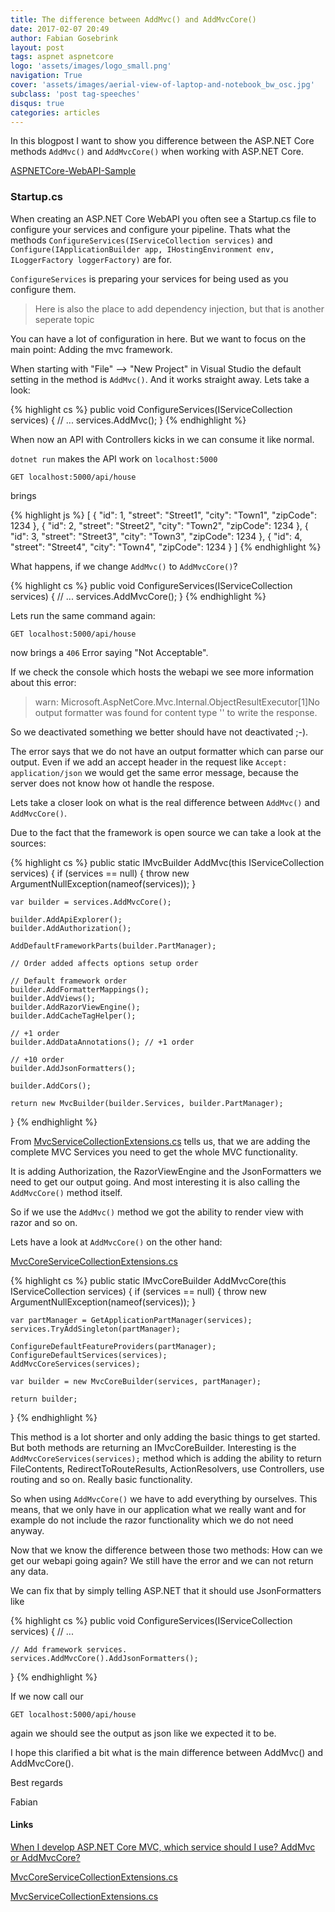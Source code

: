 ```yaml
---
title: The difference between AddMvc() and AddMvcCore()
date: 2017-02-07 20:49
author: Fabian Gosebrink
layout: post
tags: aspnet aspnetcore
logo: 'assets/images/logo_small.png'
navigation: True
cover: 'assets/images/aerial-view-of-laptop-and-notebook_bw_osc.jpg'
subclass: 'post tag-speeches'
disqus: true
categories: articles
---
```


In this blogpost I want to show you difference between the ASP.NET Core methods ```AddMvc()``` and ```AddMvcCore()``` when working with ASP.NET Core.

[ASPNETCore-WebAPI-Sample](https://github.com/FabianGosebrink/ASPNETCore-WebAPI-Sample)

### Startup.cs

When creating an ASP.NET Core WebAPI you often see a Startup.cs file to configure your services and configure your pipeline. Thats what the methods ```ConfigureServices(IServiceCollection services)``` and ```Configure(IApplicationBuilder app, IHostingEnvironment env, ILoggerFactory loggerFactory)``` are for.

`ConfigureServices` is preparing your services for being used as you configure them. 

> Here is also the place to add dependency injection, but that is another seperate topic

You can have a lot of configuration in here. But we want to focus on the main point: Adding the mvc framework.

When starting with "File" --> "New Project" in Visual Studio the default setting in the method is ```AddMvc()```. And it works straight away. Lets take a look:

{% highlight cs %}
public void ConfigureServices(IServiceCollection services)
{
    // ...
    services.AddMvc();
}
{% endhighlight %}

When now an API with Controllers kicks in we can consume it like normal.

`dotnet run` makes the API work on `localhost:5000`

`GET localhost:5000/api/house`

brings

{% highlight js %}
[
  {
    "id": 1,
    "street": "Street1",
    "city": "Town1",
    "zipCode": 1234
  },
  {
    "id": 2,
    "street": "Street2",
    "city": "Town2",
    "zipCode": 1234
  },
  {
    "id": 3,
    "street": "Street3",
    "city": "Town3",
    "zipCode": 1234
  },
  {
    "id": 4,
    "street": "Street4",
    "city": "Town4",
    "zipCode": 1234
  }
]
{% endhighlight %}

What happens, if we change ```AddMvc()``` to ```AddMvcCore()```?

{% highlight cs %}
public void ConfigureServices(IServiceCollection services)
{
    // ...
    services.AddMvcCore();
}
{% endhighlight %}

Lets run the same command again:

`GET localhost:5000/api/house`

now brings a `406` Error saying "Not Acceptable". 

If we check the console which hosts the webapi we see more information about this error:

> warn: Microsoft.AspNetCore.Mvc.Internal.ObjectResultExecutor[1]No output formatter was found for content type '' to write the response.

So we deactivated something we better should have not deactivated ;-).

The error says that we do not have an output formatter which can parse our output. Even if we add an accept header in the request like `Accept: application/json` we would get the same error message, because the server does not know how ot handle the respose.

Lets take a closer look on what is the real difference between ```AddMvc()``` and ```AddMvcCore()```.

Due to the fact that the framework is open source we can take a look at the sources:

{% highlight cs %}
public static IMvcBuilder AddMvc(this IServiceCollection services)
{
    if (services == null)
    {
        throw new ArgumentNullException(nameof(services));
    }

    var builder = services.AddMvcCore();

    builder.AddApiExplorer();
    builder.AddAuthorization();

    AddDefaultFrameworkParts(builder.PartManager);

    // Order added affects options setup order

    // Default framework order
    builder.AddFormatterMappings();
    builder.AddViews();
    builder.AddRazorViewEngine();
    builder.AddCacheTagHelper();

    // +1 order
    builder.AddDataAnnotations(); // +1 order

    // +10 order
    builder.AddJsonFormatters();

    builder.AddCors();

    return new MvcBuilder(builder.Services, builder.PartManager);
}
{% endhighlight %}

From [MvcServiceCollectionExtensions.cs](https://github.com/aspnet/Mvc/blob/dev/src/Microsoft.AspNetCore.Mvc/MvcServiceCollectionExtensions.cs#L25-L56) tells us, that we are adding the complete MVC Services you need to get the whole MVC functionality.

It is adding Authorization, the RazorViewEngine and the JsonFormatters we need to get our output going. And most interesting it is also calling the ```AddMvcCore()``` method itself.

So if we use the ```AddMvc()``` method we got the ability to render view with razor and so on.

Lets have a look at ```AddMvcCore()``` on the other hand:

[MvcCoreServiceCollectionExtensions.cs](https://github.com/aspnet/Mvc/blob/48546dbb28ee762014f49caf052dc9c8a01eec3a/src/Microsoft.AspNetCore.Mvc.Core/DependencyInjection/MvcCoreServiceCollectionExtensions.cs#L37-L54)

{% highlight cs %}
public static IMvcCoreBuilder AddMvcCore(this IServiceCollection services)
{
    if (services == null)
    {
        throw new ArgumentNullException(nameof(services));
    }

    var partManager = GetApplicationPartManager(services);
    services.TryAddSingleton(partManager);

    ConfigureDefaultFeatureProviders(partManager);
    ConfigureDefaultServices(services);
    AddMvcCoreServices(services);

    var builder = new MvcCoreBuilder(services, partManager);

    return builder;
}
{% endhighlight %}

This method is a lot shorter and only adding the basic things to get started. But both methods are returning an IMvcCoreBuilder.
Interesting is the ```AddMvcCoreServices(services);``` method which is adding the ability to return FileContents, RedirectToRouteResults, ActionResolvers, use Controllers, use routing and so on. Really basic functionality. 

So when using ```AddMvcCore()``` we have to add everything by ourselves. This means, that we only have in our application what we really want and for example do not include the razor functionality which we do not need anyway.

Now that we know the difference between those two methods: How can we get our webapi going again? We still have the error and we can not return any data.

We can fix that by simply telling ASP.NET that it should use JsonFormatters like

{% highlight cs %}
public void ConfigureServices(IServiceCollection services)
{
	// ...
	
	// Add framework services.
	services.AddMvcCore().AddJsonFormatters();
}
{% endhighlight %}

If we now call our 

`GET localhost:5000/api/house`

again we should see the output as json like we expected it to be.

I hope this clarified a bit what is the main difference between AddMvc() and AddMvcCore().

Best regards

Fabian

#### Links

[When I develop ASP.NET Core MVC, which service should I use? AddMvc or AddMvcCore?](http://stackoverflow.com/questions/40097229/when-i-develop-asp-net-core-mvc-which-service-should-i-use-addmvc-or-addmvccor)

[MvcCoreServiceCollectionExtensions.cs](https://github.com/aspnet/Mvc/blob/48546dbb28ee762014f49caf052dc9c8a01eec3a/src/Microsoft.AspNetCore.Mvc.Core/DependencyInjection/MvcCoreServiceCollectionExtensions.cs)

[MvcServiceCollectionExtensions.cs](https://github.com/aspnet/Mvc/blob/dev/src/Microsoft.AspNetCore.Mvc/MvcServiceCollectionExtensions.cs)
